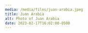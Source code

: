 ```yaml
---
media: /media/files/juan-arabia.jpeg
title: Juan Arabia
alt: Photo of Juan Arabia
date: 2023-02-17T16:02:00-0500
---
```

